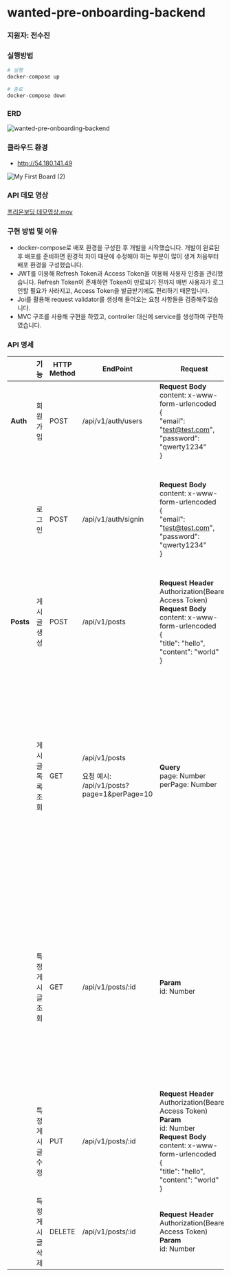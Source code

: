 # wanted-pre-onboarding-backend

### 지원자: 전수진

### 실행방법

```bash
# 실행
docker-compose up

# 종료
docker-compose down
```

### ERD

![wanted-pre-onboarding-backend](https://github.com/mackerel-10/wanted-pre-onboarding-backend/assets/67633810/ed98da13-3033-477a-b12f-4ce3e9025d3d)

### 클라우드 환경

- http://54.180.141.49

![My First Board (2)](https://github.com/mackerel-10/wanted-pre-onboarding-backend/assets/67633810/c04c2950-056e-4638-8c03-a4d20e6fa7b2)

### API 데모 영상

[프리온보딩 데모영상.mov](https://drive.google.com/file/d/14bwhAW-Pw6OPY9DA0B6ycO05_Vz1f2_L/view?usp=sharing)

### 구현 방법 및 이유

- docker-compose로 배포 환경을 구성한 후 개발을 시작했습니다. 개발이 완료된 후 배포를 준비하면 환경적 차이 때문에 수정해야 하는 부분이 많이 생겨 처음부터 배포 환경을 구성했습니다.
- JWT를 이용해 Refresh Token과 Access Token을 이용해 사용자 인증을 관리했습니다. Refresh Token이 존재하면 Token이 만료되기 전까지 매번 사용자가 로그인할 필요가 사라지고, Access Token을 발급받기에도 편리하기 때문입니다.
- Joi를 활용해 request validator를 생성해 들어오는 요청 사항들을 검증해주었습니다.
- MVC 구조를 사용해 구현을 하였고, controller 대신에 service를 생성하여 구현하였습니다.

### API 명세

|           | 기능        | HTTP Method | EndPoint                                                     | Request                                                      | Response                                                     |
|-----------|-----------|-------------|--------------------------------------------------------------|--------------------------------------------------------------|--------------------------------------------------------------|
| **Auth**  | 회원가입      | POST        | /api/v1/auth/users                                           | **Request Body**<br>content: x-www-form-urlencoded<br>{<br>	"email": "test@test.com",<br>	"password": "qwerty1234"<br>} | - 200: 회원가입 했습니다.<br>- 400: 사용자가 있습니다.                       |
|           | 로그인       | POST        | /api/v1/auth/signin                                          | **Request Body**<br>content: x-www-form-urlencoded<br>{<br>	"email": "test@test.com",<br>	"password": "qwerty1234"<br>} | - 200: 로그인 했습니다.<br>Header: <br>X-Refresh-Token(Bearer, Refresh Token), Authorization(Bearer, Access Token)<br>- 400: 잘못된 비밀번호입니다.<br>- 404: 사용자가 없습니다. |
| **Posts** | 게시글 생성    | POST        | /api/v1/posts                                                | **Request Header**<br>Authorization(Bearer, Access Token)<br>**Request Body**<br>content: x-www-form-urlencoded<br>{<br>	"title": "hello",<br>	"content": "world"<br>} | - 201: 게시글이 작성됐습니다.                                          |
|           | 게시글 목록 조회 | GET         | /api/v1/posts<br><br>요청 예시: /api/v1/posts?page=1&perPage=10<br> | **Query**<br>page: Number<br>perPage: Number<br>             | - 200: 게시글 목록을 불러왔습니다.,<br>{<br>	"message": "게시글 목록을 불러왔습니다.",<br>	"data":  {<br>		"postList": [<br>			{<br>                                "id": 1,<br>		                "author_id": 1,<br>               			 "title": "hello",<br>		                "content": "world",<br>        			        "created_at": "2023-08-06T13:40:40.000Z",<br>		                "updated_at": "2023-08-06T13:40:40.000Z"<br>			}<br>		]<br>         },<br>}<br>- 404: 게시글이 없습니다. |
|           | 특정 게시글 조회 | GET         | /api/v1/posts/:id                                            | **Param**<br>id: Number                                      | - 200: 게시글을 불러왔습니다.<br>{<br>	"message": "게시글을 불러왔습니다.",<br>	"data":  {<br>		"post":  {<br>                                	"id": 1,<br>		                "author_id": 1,<br>               			 "title": "hello",<br>		                "content": "world",<br>        			        "created_at": "2023-08-06T13:40:40.000Z",<br>		                "updated_at": "2023-08-06T13:40:40.000Z"<br>		}<br>         },<br>}<br>- 404: 게시글이 없습니다. |
|           | 특정 게시글 수정 | PUT         | /api/v1/posts/:id                                            | **Request Header**<br>Authorization(Bearer, Access Token)<br>**Param**<br>id: Number<br>**Request Body**<br>content: x-www-form-urlencoded<br>{<br>	"title": "hello",<br>	"content": "world"<br>} | - 200: 게시글을 수정했습니다.<br>- 404: 게시글을 수정할 수 없습니다.               |
|           | 특정 게시글 삭제 | DELETE      | /api/v1/posts/:id                                            | **Request Header**<br>Authorization(Bearer, Access Token)<br>**Param**<br>id: Number | - 200: 게시글을 삭제했습니다.<br>- 404: 게시글을 삭제할 수 없습니다.               |
